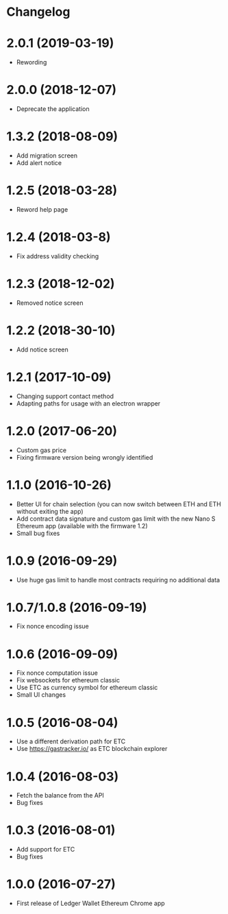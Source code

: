 # Changelog
2.0.1 (2019-03-19)
==================
- Rewording

2.0.0 (2018-12-07)
==================
- Deprecate the application

1.3.2 (2018-08-09)
==================
- Add migration screen
- Add alert notice

1.2.5 (2018-03-28)
==================
- Reword help page

1.2.4 (2018-03-8)
==================
- Fix address validity checking

1.2.3 (2018-12-02)
==================
- Removed notice screen

1.2.2 (2018-30-10)
==================
- Add notice screen

1.2.1 (2017-10-09)
==================
- Changing support contact method
- Adapting paths for usage with an electron wrapper

1.2.0 (2017-06-20)
==================
- Custom gas price
- Fixing firmware version being wrongly identified

1.1.0 (2016-10-26)
==================

- Better UI for chain selection (you can now switch between ETH and ETH without exiting the app)
- Add contract data signature and custom gas limit with the new Nano S Ethereum app (available with the firmware 1.2)
- Small bug fixes

1.0.9 (2016-09-29)
==================

- Use huge gas limit to handle most contracts requiring no additional data

1.0.7/1.0.8 (2016-09-19)
=======================

- Fix nonce encoding issue

1.0.6 (2016-09-09)
==================

- Fix nonce computation issue
- Fix websockets for ethereum classic
- Use ETC as currency symbol for ethereum classic
- Small UI changes

1.0.5 (2016-08-04)
==================

- Use a different derivation path for ETC
- Use https://gastracker.io/ as ETC blockchain explorer

1.0.4 (2016-08-03)
==================

- Fetch the balance from the API
- Bug fixes


1.0.3 (2016-08-01)
==================

- Add support for ETC
- Bug fixes

1.0.0 (2016-07-27)
==================

- First release of Ledger Wallet Ethereum Chrome app